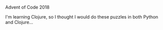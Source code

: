 
Advent of Code 2018

I'm learning Clojure, so I thought I would do these puzzles in both
Python and Clojure...

